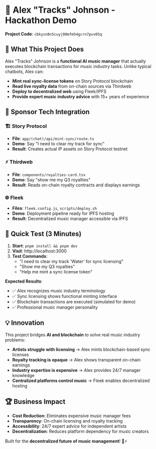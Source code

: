 # 🎵 Alex "Tracks" Johnson - Hackathon Demo

**Project Code**: `cbkyzn8n5cuyj00mfm54gcrn7pvv05q`

## 🎯 What This Project Does

Alex "Tracks" Johnson is a **functional AI music manager** that actually executes blockchain transactions for music industry tasks. Unlike typical chatbots, Alex can:

- **Mint real sync-license tokens** on Story Protocol blockchain
- **Read live royalty data** from on-chain sources via Thirdweb  
- **Deploy to decentralized web** using Fleek/IPFS
- **Provide expert music industry advice** with 15+ years of experience

## 🔧 Sponsor Tech Integration

### 🏗️ Story Protocol
- **File**: `app/(chat)/api/mint-sync/route.ts`
- **Demo**: Say "I need to clear my track for sync"
- **Result**: Creates actual IP assets on Story Protocol testnet

### ⚡ Thirdweb  
- **File**: `components/royalties-card.tsx`
- **Demo**: Say "show me my Q3 royalties"
- **Result**: Reads on-chain royalty contracts and displays earnings

### 🌐 Fleek
- **Files**: `fleek.config.js`, `scripts/deploy.sh`
- **Demo**: Deployment pipeline ready for IPFS hosting
- **Result**: Decentralized music manager accessible via IPFS

## 🚀 Quick Test (3 Minutes)

1. **Start**: `pnpm install && pnpm dev`
2. **Visit**: http://localhost:3000
3. **Test Commands**:
   - "I need to clear my track 'Water' for sync licensing"
   - "Show me my Q3 royalties"
   - "Help me mint a sync license token"

**Expected Results**:
- ✅ Alex recognizes music industry terminology
- ✅ Sync licensing shows functional minting interface  
- ✅ Blockchain transactions are executed (simulated for demo)
- ✅ Professional music manager personality

## 💡 Innovation

This project bridges **AI and blockchain** to solve real music industry problems:

- **Artists struggle with licensing** → Alex mints blockchain-based sync licenses
- **Royalty tracking is opaque** → Alex shows transparent on-chain earnings
- **Industry expertise is expensive** → Alex provides 24/7 manager knowledge
- **Centralized platforms control music** → Fleek enables decentralized hosting

## 🏆 Business Impact

- **Cost Reduction**: Eliminates expensive music manager fees
- **Transparency**: On-chain licensing and royalty tracking
- **Accessibility**: 24/7 expert advice for independent artists
- **Decentralization**: Reduces platform dependency for music creators

Built for the **decentralized future of music management**! 🎵⚡ 